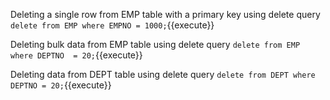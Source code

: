 
Deleting a single row from EMP table with a primary key using delete query `delete from EMP where EMPNO = 1000;`{{execute}}

Deleting bulk data from EMP table using delete query `delete from EMP where DEPTNO  = 20;`{{execute}}

Deleting data from DEPT table using delete query `delete from DEPT where DEPTNO = 20;`{{execute}}

